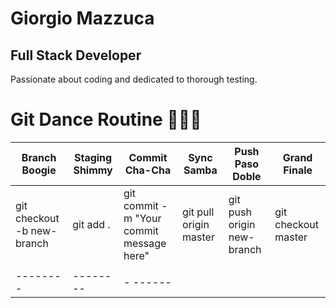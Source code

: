 # Giorgio Mazzuca
## Full Stack Developer

Passionate about coding and dedicated to thorough testing.


# Git Dance Routine 🕺💃🔄

| Branch Boogie                        |Staging Shimmy                         | Commit Cha-Cha|Sync Samba   |Push Paso Doble       |Grand Finale|
| --------                            | --------                               | --------       |--------   |--------              |--------|
|git checkout -b new-branch| git add .|git commit -m "Your commit message here"|git pull origin master|git push origin new-branch|git checkout master|
|                               |
| -------- | -------- |- ------ |
